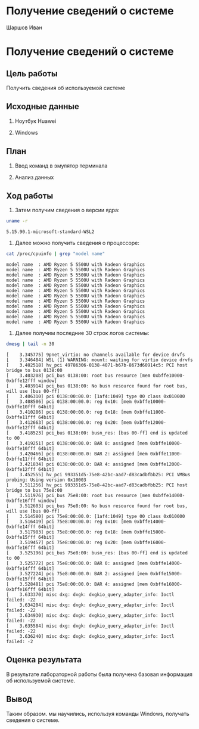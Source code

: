 # Получение сведений о системе
Шаршов Иван

# Получение сведений о системе

## Цель работы

Получить сведения об используемой системе

## Исходные данные

1.  Ноутбук Huawei

2.  Windows

## План

1.  Ввод команд в эмулятор терминала

2.  Анализ данных

## Ход работы

1.  Затем получим сведения о версии ядра:

``` bash
uname -r
```

    5.15.90.1-microsoft-standard-WSL2

1.  Далее можно получить сведения о процессоре:

``` bash
cat /proc/cpuinfo | grep "model name"
```

    model name  : AMD Ryzen 5 5500U with Radeon Graphics
    model name  : AMD Ryzen 5 5500U with Radeon Graphics
    model name  : AMD Ryzen 5 5500U with Radeon Graphics
    model name  : AMD Ryzen 5 5500U with Radeon Graphics
    model name  : AMD Ryzen 5 5500U with Radeon Graphics
    model name  : AMD Ryzen 5 5500U with Radeon Graphics
    model name  : AMD Ryzen 5 5500U with Radeon Graphics
    model name  : AMD Ryzen 5 5500U with Radeon Graphics
    model name  : AMD Ryzen 5 5500U with Radeon Graphics
    model name  : AMD Ryzen 5 5500U with Radeon Graphics
    model name  : AMD Ryzen 5 5500U with Radeon Graphics
    model name  : AMD Ryzen 5 5500U with Radeon Graphics

1.  Далее получим последние 30 строк логов системы:

``` bash
dmesg | tail -n 30
```

    [    3.345775] 9pnet_virtio: no channels available for device drvfs
    [    3.346484] WSL (1) WARNING: mount: waiting for virtio device drvfs
    [    3.402518] hv_pci 49786306-0138-4071-b67b-8673d60914c5: PCI host bridge to bus 0138:00
    [    3.403208] pci_bus 0138:00: root bus resource [mem 0xbffe10000-0xbffe12fff window]
    [    3.403914] pci_bus 0138:00: No busn resource found for root bus, will use [bus 00-ff]
    [    3.406310] pci 0138:00:00.0: [1af4:1049] type 00 class 0x010000
    [    3.408506] pci 0138:00:00.0: reg 0x10: [mem 0xbffe10000-0xbffe10fff 64bit]
    [    3.410286] pci 0138:00:00.0: reg 0x18: [mem 0xbffe11000-0xbffe11fff 64bit]
    [    3.412663] pci 0138:00:00.0: reg 0x20: [mem 0xbffe12000-0xbffe12fff 64bit]
    [    3.418523] pci_bus 0138:00: busn_res: [bus 00-ff] end is updated to 00
    [    3.419251] pci 0138:00:00.0: BAR 0: assigned [mem 0xbffe10000-0xbffe10fff 64bit]
    [    3.420466] pci 0138:00:00.0: BAR 2: assigned [mem 0xbffe11000-0xbffe11fff 64bit]
    [    3.421834] pci 0138:00:00.0: BAR 4: assigned [mem 0xbffe12000-0xbffe12fff 64bit]
    [    3.452555] hv_pci 993351d5-75e8-42bc-aad7-d83cadbfbb25: PCI VMBus probing: Using version 0x10003
    [    3.511256] hv_pci 993351d5-75e8-42bc-aad7-d83cadbfbb25: PCI host bridge to bus 75e8:00
    [    3.511976] pci_bus 75e8:00: root bus resource [mem 0xbffe14000-0xbffe16fff window]
    [    3.512603] pci_bus 75e8:00: No busn resource found for root bus, will use [bus 00-ff]
    [    3.514580] pci 75e8:00:00.0: [1af4:1049] type 00 class 0x010000
    [    3.516419] pci 75e8:00:00.0: reg 0x10: [mem 0xbffe14000-0xbffe14fff 64bit]
    [    3.517983] pci 75e8:00:00.0: reg 0x18: [mem 0xbffe15000-0xbffe15fff 64bit]
    [    3.519457] pci 75e8:00:00.0: reg 0x20: [mem 0xbffe16000-0xbffe16fff 64bit]
    [    3.525196] pci_bus 75e8:00: busn_res: [bus 00-ff] end is updated to 00
    [    3.525772] pci 75e8:00:00.0: BAR 0: assigned [mem 0xbffe14000-0xbffe14fff 64bit]
    [    3.527224] pci 75e8:00:00.0: BAR 2: assigned [mem 0xbffe15000-0xbffe15fff 64bit]
    [    3.528481] pci 75e8:00:00.0: BAR 4: assigned [mem 0xbffe16000-0xbffe16fff 64bit]
    [    3.633370] misc dxg: dxgk: dxgkio_query_adapter_info: Ioctl failed: -22
    [    3.634204] misc dxg: dxgk: dxgkio_query_adapter_info: Ioctl failed: -22
    [    3.634930] misc dxg: dxgk: dxgkio_query_adapter_info: Ioctl failed: -22
    [    3.635584] misc dxg: dxgk: dxgkio_query_adapter_info: Ioctl failed: -22
    [    3.636240] misc dxg: dxgk: dxgkio_query_adapter_info: Ioctl failed: -2

## Оценка результата

В результате лабораторной работы была получена базовая информация об
используемой системе.

## Вывод

Таким образом. мы научились, используя команды Windows, получать
сведения о системе.

